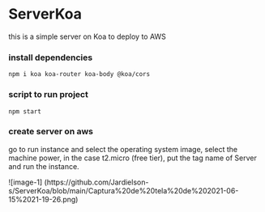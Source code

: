 # ServerKoa
this is a simple server on Koa to deploy to AWS

### install dependencies
```
npm i koa koa-router koa-body @koa/cors

```
### script to run project
```
npm start

```
### create server on aws
<p>
go to run instance and select the operating system image, select the machine power, in the case t2.micro (free tier), put the tag name of Server and run the instance.
</p>
![image-1] (https://github.com/Jardielson-s/ServerKoa/blob/main/Captura%20de%20tela%20de%202021-06-15%2021-19-26.png)
